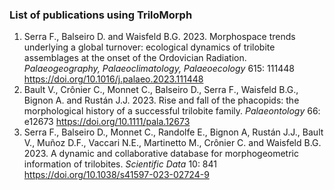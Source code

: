 ### List of publications using TriloMorph
  1. Serra F., Balseiro D. and Waisfeld B.G. 2023. Morphospace trends underlying a global turnover: ecological dynamics of trilobite assemblages at the onset of the Ordovician Radiation. *Palaeogeography, Palaeoclimatology, Palaeoecology* 615: 111448 https://doi.org/10.1016/j.palaeo.2023.111448
  2. Bault V., Crônier C., Monnet C., Balseiro D., Serra F., Waisfeld B.G., Bignon A. and Rustán J.J. 2023. Rise and fall of the phacopids: the morphological history of a successful trilobite family. *Palaeontology* 66: e12673 https://doi.org/10.1111/pala.12673
  3. Serra F., Balseiro D., Monnet C., Randolfe E., Bignon A, Rustán J.J., Bault V., Muñoz D.F., Vaccari N.E., Martinetto M., Crônier C. and Waisfeld B.G. 2023. A dynamic and collaborative database for morphogeometric information of trilobites. *Scientific Data* 10: 841 https://doi.org/10.1038/s41597-023-02724-9
